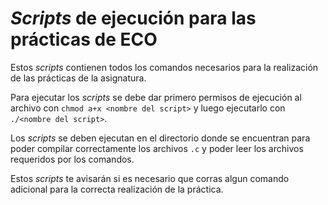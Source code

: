 # _Scripts_ de ejecución para las prácticas de ECO

Estos _scripts_ contienen todos los comandos necesarios para la realización de las prácticas de la asignatura.

Para ejecutar los _scripts_ se debe dar primero permisos de ejecución al archivo con `chmod a+x <nombre del script>` y luego ejecutarlo con `./<nombre del script>`.

Los _scripts_ se deben ejecutan en el directorio donde se encuentran para poder compilar correctamente los archivos `.c` y poder leer los archivos requeridos por los comandos.

Estos _scripts_ te avisarán si es necesario que corras algun comando adicional para la correcta realización de la práctica.